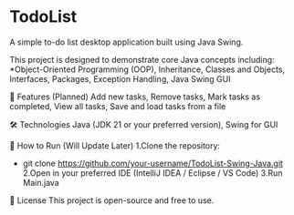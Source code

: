 # TodoList
A simple to-do list desktop application built using Java Swing.
 
This project is designed to demonstrate core Java concepts including:
  *Object-Oriented Programming (OOP),
  Inheritance,
  Classes and Objects,
  Interfaces,
  Packages,
  Exception Handling,
  Java Swing GUI

📌 Features (Planned)
  Add new tasks,
  Remove tasks,
  Mark tasks as completed,
  View all tasks,
  Save and load tasks from a file


🛠️ Technologies
Java (JDK 21 or your preferred version),
Swing for GUI

🚀 How to Run (Will Update Later)
  1.Clone the repository:
   * git clone https://github.com/your-username/TodoList-Swing-Java.git
  2.Open in your preferred IDE (IntelliJ IDEA / Eclipse / VS Code)
  3.Run Main.java

📌 License
This project is open-source and free to use.

